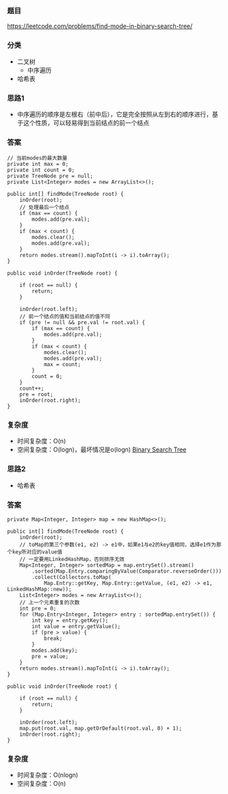 ### 题目
https://leetcode.com/problems/find-mode-in-binary-search-tree/

### 分类
* 二叉树
    * 中序遍历
* 哈希表

### 思路1
* 中序遍历的顺序是左根右（前中后），它是完全按照从左到右的顺序进行，基于这个性质，可以轻易得到当前结点的前一个结点

### 答案
```
// 当前modes的最大数量
private int max = 0;
private int count = 0;
private TreeNode pre = null;
private List<Integer> modes = new ArrayList<>();

public int[] findMode(TreeNode root) {
    inOrder(root);
    // 处理最后一个结点
    if (max == count) {
        modes.add(pre.val);
    }
    if (max < count) {
        modes.clear();
        modes.add(pre.val);
    }
    return modes.stream().mapToInt(i -> i).toArray();
}

public void inOrder(TreeNode root) {

    if (root == null) {
        return;
    }
    
    inOrder(root.left);
    // 前一个结点的值和当前结点的值不同
    if (pre != null && pre.val != root.val) {
        if (max == count) {
            modes.add(pre.val);
        }
        if (max < count) {
            modes.clear();
            modes.add(pre.val);
            max = count;
        }
        count = 0;
    }
    count++;
    pre = root;
    inOrder(root.right);
}
```

### 复杂度
* 时间复杂度：O(n)
* 空间复杂度：O(logn)，最坏情况是o(logn) [Binary Search Tree](https://github.com/HolmesJJ/CS2040S-Data-Structures-and-Algorithms/wiki/Binary-Search-Tree)

### 思路2
* 哈希表

### 答案
```
private Map<Integer, Integer> map = new HashMap<>();

public int[] findMode(TreeNode root) {
    inOrder(root);
    // toMap的第三个参数(e1, e2) -> e1中，如果e1与e2的key值相同，选择e1作为那个key所对应的value值
    // 一定要用LinkedHashMap，否则排序无效
    Map<Integer, Integer> sortedMap = map.entrySet().stream()
        .sorted(Map.Entry.comparingByValue(Comparator.reverseOrder()))
        .collect(Collectors.toMap(
            Map.Entry::getKey, Map.Entry::getValue, (e1, e2) -> e1, LinkedHashMap::new));
    List<Integer> modes = new ArrayList<>();
    // 上一个元素重复的次数
    int pre = 0;
    for (Map.Entry<Integer, Integer> entry : sortedMap.entrySet()) {
        int key = entry.getKey();
        int value = entry.getValue();
        if (pre > value) {
            break;
        }
        modes.add(key);
        pre = value;
    }
    return modes.stream().mapToInt(i -> i).toArray();
}

public void inOrder(TreeNode root) {

    if (root == null) {
        return;
    }
    
    inOrder(root.left);
    map.put(root.val, map.getOrDefault(root.val, 0) + 1);
    inOrder(root.right);
}
```

### 复杂度
* 时间复杂度：O(nlogn)
* 空间复杂度：O(n)
